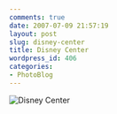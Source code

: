 ```yaml
---
comments: true
date: 2007-07-09 21:57:19
layout: post
slug: disney-center
title: Disney Center
wordpress_id: 406
categories:
- PhotoBlog
---
```


![Disney Center](http://ryanfitzer.com/main/wp-content/uploads/2007/07/disney.jpg)
